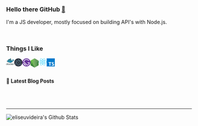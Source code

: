 ### Hello there GitHub [👋][website]

I'm a JS developer, mostly focused on building API's with Node.js.

<br/>

### Things I Like

[<img align="left" alt="Docker" src="https://raw.githubusercontent.com/eliseuvideira/eliseuvideira/master/images/docker.png" width="22px" />][docker]

[<img align="left" alt="Electron" src="https://raw.githubusercontent.com/eliseuvideira/eliseuvideira/master/images/electron.png" width="22px" />][electron]

[<img align="left" alt="Gatsby" src="https://raw.githubusercontent.com/eliseuvideira/eliseuvideira/master/images/gatsby.png" width="22px" />][gatsby]

[<img align="left" alt="Node.js" src="https://raw.githubusercontent.com/eliseuvideira/eliseuvideira/master/images/nodejs.png" width="22px" />][nodejs]

[<img align="left" alt="React" src="https://raw.githubusercontent.com/eliseuvideira/eliseuvideira/master/images/react.png" width="22px" />][react]

[<img align="left" alt="TypeScript" src="https://raw.githubusercontent.com/eliseuvideira/eliseuvideira/master/images/typescript.png" width="22px" />][typescript]

<br/>
<br/>

#### 📕 Latest Blog Posts

<!-- BLOG-POST-LIST:START -->
<!-- BLOG-POST-LIST:END -->

<br/>
<br/>

---

<img alt="eliseuvideira's Github Stats" src="https://github-readme-stats.vercel.app/api?username=eliseuvideira&show_icons=true&hide_border=true" />

[website]: https://eliseuvideira.com/
[docker]: https://www.docker.com/
[electron]: https://www.electronjs.org/
[gatsby]: https://www.gatsbyjs.org/
[nodejs]: https://nodejs.org/
[react]: https://reactjs.org/
[typescript]: https://www.typescriptlang.org/
